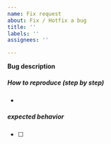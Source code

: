 ```yaml
---
name: Fix request
about: Fix / Hotfix a bug
title: ''
labels: ''
assignees: ''

---
```


**Bug description**

##### How to reproduce (step by step)
- 

##### expected behavior
- [ ]
